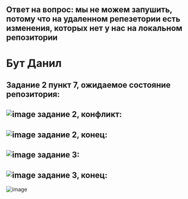 Ответ на вопрос: мы не можем запушить, потому что на удаленном репезетории есть изменения, которых нет у нас на локальном репозитории
-----------
Бут Данил 
===========
Задание 2 пункт 7, ожидаемое состояние репозитория:
-----------
![image](https://github.com/CVanta/homework_git/assets/91778269/c57300ee-a12b-4ce9-aba9-b482994485aa)
задание 2, конфликт:
-----------
![image](https://github.com/CVanta/homework_git/assets/91778269/d4870a83-1f58-4cdb-acc6-33bb00584309)
задание 2, конец:
-----------
![image](https://github.com/CVanta/homework_git/assets/91778269/def7f1e4-1403-42a5-a635-248bd56e0447)
задание 3:
-----------
![image](https://github.com/CVanta/homework_git/assets/91778269/2903590b-9c9c-4039-94f3-46178e9ef784)
задание 3, конец:
-----------
![image](https://github.com/CVanta/homework_git/assets/91778269/0646c652-f902-4440-ae6c-e7c00222e7bc)
